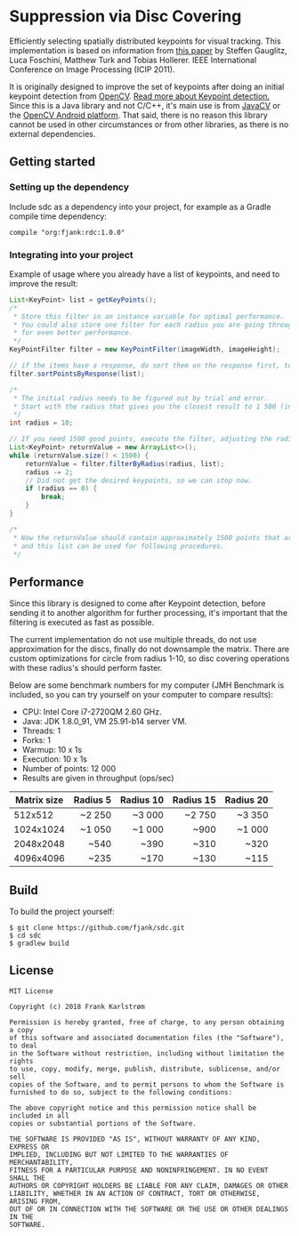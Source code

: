 # Suppression via Disc Covering
Efficiently selecting spatially distributed keypoints for visual tracking.
This implementation is based on information from [this paper](http://lucafoschini.com/papers/Efficiently_ICIP11.pdf) by
Steffen Gauglitz, Luca Foschini, Matthew Turk and Tobias Hollerer.
IEEE International Conference on Image Processing (ICIP 2011).

It is originally designed to improve the set of keypoints after doing an initial keypoint detection from [OpenCV](https://opencv.org).
[Read more about Keypoint detection.](https://docs.opencv.org/3.4.1/db/d27/tutorial_py_table_of_contents_feature2d.html)
Since this is a Java library and not C/C++, it's main use is from [JavaCV](https://github.com/bytedeco/javacv)
or the [OpenCV Android platform](https://opencv.org/platforms/android/). That said, there is no reason
this library cannot be used in other circumstances or from other libraries, as there is no external dependencies.

## Getting started

### Setting up the dependency
Include sdc as a dependency into your project, for example as a Gradle compile time dependency:
```
compile "org:fjank:rdc:1.0.0"
```

### Integrating into your project

Example of usage where you already have a list of keypoints, and need to improve the result:
```java
List<KeyPoint> list = getKeyPoints(); 
/* 
 * Store this filter in an instance variable for optimal performance. 
 * You could also store one filter for each radius you are going through 
 * for even better performance.
 */
KeyPointFilter filter = new KeyPointFilter(imageWidth, imageHeight);

// if the items have a response, do sort them on the response first, to avoid filtering out points with good response.
filter.sortPointsByResponse(list);

/* 
 * The initial radius needs to be figured out by trial and error. 
 * Start with the radius that gives you the closest result to 1 500 (in this example).
 */ 
int radius = 10;

// If you need 1500 good points, execute the filter, adjusting the radius until we reach about 1500 points.
List<KeyPoint> returnValue = new ArrayList<>();
while (returnValue.size() < 1500) {
    returnValue = filter.filterByRadius(radius, list);
    radius -= 2;
    // Did not get the desired keypoints, so we can stop now.
    if (radius == 0) {
        break;
    }
}

/* 
 * Now the returnValue should contain approximately 1500 points that are spatially well distributed, 
 * and this list can be used for following procedures.
 */

```

## Performance
Since this library is designed to come after Keypoint detection, before sending it to another algorithm for further processing,
it's important that the filtering is executed as fast as possible.

The current implementation do not use multiple threads, do not use approximation for the discs, finally do not downsample the matrix.
There are custom optimizations for circle from radius 1-10, so disc covering operations with these radius's should perform faster.

Below are some benchmark numbers for my computer (JMH Benchmark is included, so you can try yourself on your computer to compare results):
* CPU: Intel Core i7-2720QM 2.60 GHz.
* Java: JDK 1.8.0_91, VM 25.91-b14 server VM.
* Threads: 1
* Forks: 1
* Warmup: 10 x 1s
* Execution: 10 x 1s
* Number of points: 12 000
* Results are given in throughput (ops/sec)

| Matrix size | Radius 5 | Radius 10 | Radius 15 | Radius 20 |
|-------------|---------:|----------:|----------:|----------:|
| 512x512     | ~2 250   | ~3 000    | ~2 750    | ~3 350    |
| 1024x1024   | ~1 050   | ~1 000    | ~900      | ~1 000    |
| 2048x2048   | ~540     | ~390      | ~310      | ~320      |
| 4096x4096   | ~235     | ~170      | ~130      | ~115      |

## Build
To build the project yourself:
```
$ git clone https://github.com/fjank/sdc.git
$ cd sdc
$ gradlew build
```

## License
```
MIT License

Copyright (c) 2018 Frank Karlstrøm

Permission is hereby granted, free of charge, to any person obtaining a copy
of this software and associated documentation files (the "Software"), to deal
in the Software without restriction, including without limitation the rights
to use, copy, modify, merge, publish, distribute, sublicense, and/or sell
copies of the Software, and to permit persons to whom the Software is
furnished to do so, subject to the following conditions:

The above copyright notice and this permission notice shall be included in all
copies or substantial portions of the Software.

THE SOFTWARE IS PROVIDED "AS IS", WITHOUT WARRANTY OF ANY KIND, EXPRESS OR
IMPLIED, INCLUDING BUT NOT LIMITED TO THE WARRANTIES OF MERCHANTABILITY,
FITNESS FOR A PARTICULAR PURPOSE AND NONINFRINGEMENT. IN NO EVENT SHALL THE
AUTHORS OR COPYRIGHT HOLDERS BE LIABLE FOR ANY CLAIM, DAMAGES OR OTHER
LIABILITY, WHETHER IN AN ACTION OF CONTRACT, TORT OR OTHERWISE, ARISING FROM,
OUT OF OR IN CONNECTION WITH THE SOFTWARE OR THE USE OR OTHER DEALINGS IN THE
SOFTWARE.
```